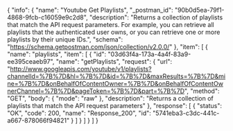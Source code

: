 {
  "info": {
    "name": "Youtube Get Playlists",
    "_postman_id": "90b0d5ea-79f1-4868-9fcb-c16059e9c2d8",
    "description": "Returns a collection of playlists that match the API request parameters. For example, you can retrieve all playlists that the authenticated user owns, or you can retrieve one or more playlists by their unique IDs.",
    "schema": "https://schema.getpostman.com/json/collection/v2.0.0/"
  },
  "item": [
    {
      "name": "playlists",
      "item": [
        {
          "id": "03d63f4a-173a-4a4f-83a9-ee395ceaeb97",
          "name": "getPlaylists",
          "request": {
            "url": "http://www.googleapis.com/youtube/v1/playlists?channelId=%7B%7D&hl=%7B%7D&id=%7B%7D&maxResults=%7B%7D&mine=%7B%7D&onBehalfOfContentOwner=%7B%7D&onBehalfOfContentOwnerChannel=%7B%7D&pageToken=%7B%7D&part=%7B%7D",
            "method": "GET",
            "body": {
              "mode": "raw"
            },
            "description": "Returns a collection of playlists that match the API request parameters"
          },
          "response": [
            {
              "status": "OK",
              "code": 200,
              "name": "Response_200",
              "id": "5741eba3-c3dc-441c-a667-878066f94821"
            }
          ]
        }
      ]
    }
  ]
}